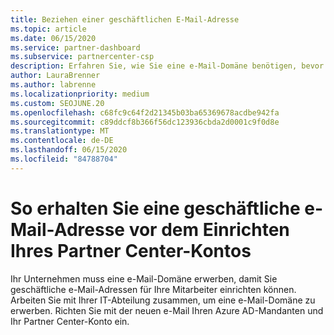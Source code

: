 ```yaml
---
title: Beziehen einer geschäftlichen E-Mail-Adresse
ms.topic: article
ms.date: 06/15/2020
ms.service: partner-dashboard
ms.subservice: partnercenter-csp
description: Erfahren Sie, wie Sie eine e-Mail-Domäne benötigen, bevor Sie ein Azure AD Konto in Partner Center einrichten können. Erfahren Sie außerdem, wie Sie eine e-Mail-Domäne erwerben.
author: LauraBrenner
ms.author: labrenne
ms.localizationpriority: medium
ms.custom: SEOJUNE.20
ms.openlocfilehash: c68fc9c64f2d21345b03ba65369678acdbe942fa
ms.sourcegitcommit: c89ddcf8b366f56dc123936cbda2d0001c9f0d8e
ms.translationtype: MT
ms.contentlocale: de-DE
ms.lasthandoff: 06/15/2020
ms.locfileid: "84788704"
---
```

# <a name="how-to-get-a-work-email-address-before-you-set-up-your-partner-center-account"></a>So erhalten Sie eine geschäftliche e-Mail-Adresse vor dem Einrichten Ihres Partner Center-Kontos

Ihr Unternehmen muss eine e-Mail-Domäne erwerben, damit Sie geschäftliche e-Mail-Adressen für Ihre Mitarbeiter einrichten können. Arbeiten Sie mit Ihrer IT-Abteilung zusammen, um eine e-Mail-Domäne zu erwerben. Richten Sie mit der neuen e-Mail Ihren Azure AD-Mandanten und Ihr Partner Center-Konto ein.
